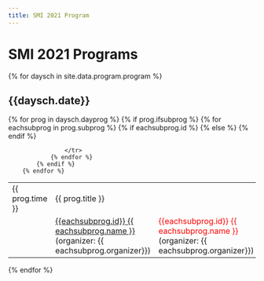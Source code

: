 ```yaml
---
title: SMI 2021 Program
---
```

# SMI 2021 Programs

<!-- Potentially store abstract/session information on this site

[invited sessions](docs/ses-invited.md) -->

{% for daysch in site.data.program.program %}

  <h2> {{daysch.date}} </h2>
  <table class="display" style="width: 100%">
        {% for prog in daysch.dayprog %}
            <tr>
                <td style="width: 140px">{{ prog.time }}</td>
                <td>{{ prog.title }}</td>
            </tr>
            {% if prog.ifsubprog %}
                {% for eachsubprog in prog.subprog %}
                    <tr>
                        <td> </td>
                        {% if eachsubprog.id %}
                            <td> <a href="/{{ eachsubprog.type }}/ses-{{ eachsubprog.id }}.html"> {{eachsubprog.id}} {{ eachsubprog.name }} </a>(organizer: {{ eachsubprog.organizer}})</td>
                        {% else %}
                            <td> <div style="color:red;"> {{eachsubprog.id}} {{ eachsubprog.name }} </div>(organizer: {{ eachsubprog.organizer}})</td>
                        {% endif %}
                        
                    </tr>
                {% endfor %}
            {% endif %}
        {% endfor %}
  </table>

{% endfor %}